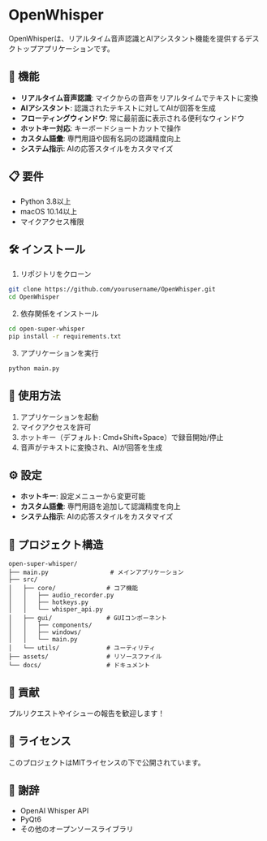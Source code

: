# OpenWhisper

OpenWhisperは、リアルタイム音声認識とAIアシスタント機能を提供するデスクトップアプリケーションです。

## 🚀 機能

- **リアルタイム音声認識**: マイクからの音声をリアルタイムでテキストに変換
- **AIアシスタント**: 認識されたテキストに対してAIが回答を生成
- **フローティングウィンドウ**: 常に最前面に表示される便利なウィンドウ
- **ホットキー対応**: キーボードショートカットで操作
- **カスタム語彙**: 専門用語や固有名詞の認識精度向上
- **システム指示**: AIの応答スタイルをカスタマイズ

## 📋 要件

- Python 3.8以上
- macOS 10.14以上
- マイクアクセス権限

## 🛠️ インストール

1. リポジトリをクローン
```bash
git clone https://github.com/yourusername/OpenWhisper.git
cd OpenWhisper
```

2. 依存関係をインストール
```bash
cd open-super-whisper
pip install -r requirements.txt
```

3. アプリケーションを実行
```bash
python main.py
```

## 🎯 使用方法

1. アプリケーションを起動
2. マイクアクセスを許可
3. ホットキー（デフォルト: Cmd+Shift+Space）で録音開始/停止
4. 音声がテキストに変換され、AIが回答を生成

## ⚙️ 設定

- **ホットキー**: 設定メニューから変更可能
- **カスタム語彙**: 専門用語を追加して認識精度を向上
- **システム指示**: AIの応答スタイルをカスタマイズ

## 📁 プロジェクト構造

```
open-super-whisper/
├── main.py                 # メインアプリケーション
├── src/
│   ├── core/              # コア機能
│   │   ├── audio_recorder.py
│   │   ├── hotkeys.py
│   │   └── whisper_api.py
│   ├── gui/               # GUIコンポーネント
│   │   ├── components/
│   │   ├── windows/
│   │   └── main.py
│   └── utils/             # ユーティリティ
├── assets/                # リソースファイル
└── docs/                  # ドキュメント
```

## 🤝 貢献

プルリクエストやイシューの報告を歓迎します！

## 📄 ライセンス

このプロジェクトはMITライセンスの下で公開されています。

## 🙏 謝辞

- OpenAI Whisper API
- PyQt6
- その他のオープンソースライブラリ 